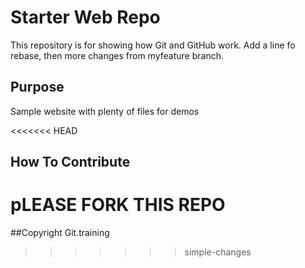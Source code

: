 # Starter Web Repo

This repository is for showing how Git and GitHub work.
Add a line fo rebase, then more changes from myfeature branch.

## Purpose

Sample website with plenty of files for demos

<<<<<<< HEAD
## How To Contribute

pLEASE FORK THIS REPO
=======
##Copyright
Git.training
>>>>>>> simple-changes
